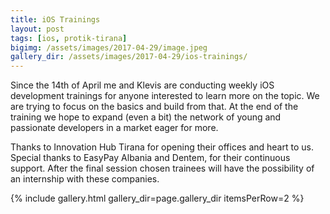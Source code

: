 ```yaml
---
title: iOS Trainings
layout: post
tags: [ios, protik-tirana]
bigimg: /assets/images/2017-04-29/image.jpeg
gallery_dir: /assets/images/2017-04-29/ios-trainings/
---
```


Since the 14th of April me and Klevis are conducting weekly iOS development trainings for anyone interested to learn more on the topic. We are trying to focus on the basics and build from that. At the end of the training we hope to expand (even a bit) the network of young and passionate developers in a market eager for more.

Thanks to Innovation Hub Tirana for opening their offices and heart to us. Special thanks to EasyPay Albania and Dentem, for their continuous support. After the final session chosen trainees will have the possibility of an internship with these companies.

{% include gallery.html gallery_dir=page.gallery_dir itemsPerRow=2 %}
